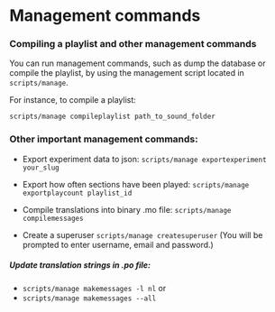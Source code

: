 # Management commands

### Compiling a playlist and other management commands
You can run management commands, such as dump the database or compile the playlist, by using the management script located in `scripts/manage`.

For instance, to compile a playlist:

`scripts/manage compileplaylist path_to_sound_folder`

### Other important management commands:

- Export experiment data to json: `scripts/manage exportexperiment your_slug`

- Export how often sections have been played: `scripts/manage exportplaycount playlist_id`

- Compile translations into binary .mo file: `scripts/manage compilemessages`

- Create a superuser `scripts/manage createsuperuser` (You will be prompted to enter username, email and password.)

##### Update translation strings in .po file:
- `scripts/manage makemessages -l nl` or
- `scripts/manage makemessages --all`
